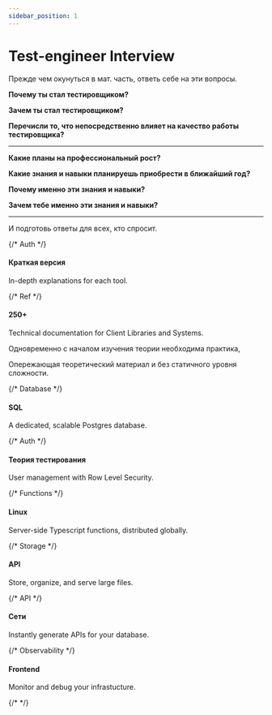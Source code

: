 ```yaml
---
sidebar_position: 1
---
```


# Test-engineer Interview



Прежде чем окунуться в мат. часть, ответь себе на эти вопросы.



**Почему ты стал тестировщиком?**

**Зачем ты стал тестировщиком?**

**Перечисли то, что непосредственно влияет на качество работы тестировщика?**&#x20;

****

**Какие планы на профессиональный рост?**&#x20;

**Какие знания и навыки планируешь приобрести в ближайший год?**

**Почему именно эти знания и навыки?**

**Зачем тебе именно эти знания и навыки?**&#x20;

****

И подготовь ответы для всех, кто спросит.





<div class="container" style={{ padding: 0 }}>
  <div class="row is-multiline">
    {/* Auth */}
    <div class="col col--6">
      <Link class="card" to="/docs/" style={{ height: '100%' }}>
        <div class="card__body">
          <h4>Краткая версия</h4>
          <p>In-depth explanations for each tool.</p>
        </div>
      </Link>
    </div>
    {/* Ref */}
    <div class="col col--6">
      <Link class="card" to="/docs/reference/javascript/supabase-client" style={{ height: '100%' }}>
        <div class="card__body">
          <h4>250+</h4>
          <p>Technical documentation for Client Libraries and Systems.</p>
        </div>
      </Link>
    </div>
  </div>
</div>




Одновременно с началом изучения теории необходима практика,

Опережающая теоретический материал и без статичного уровня сложности.




<div class="container" style={{ padding: 0 }}>
  <div class="row is-multiline">
    {/* Database */}
    <div class="col col--6">
      <Link class="card" to="/docs/guides/database" style={{ height: '100%' }}>
        <div class="card__body">
          <h4>SQL</h4>
          <p>A dedicated, scalable Postgres database.</p>
        </div>
      </Link>
    </div>
    {/* Auth */}
    <div class="col col--6">
      <Link class="card" to="/docs/guides/auth" style={{ height: '100%' }}>
        <div class="card__body">
          <h4>Теория тестирования</h4>
          <p>User management with Row Level Security.</p>
        </div>
      </Link>
    </div>
    {/* Functions */}
    <div class="col col--6">
      <Link class="card" to="/docs/guides/functions" style={{ height: '100%' }}>
        <div class="card__body">
          <h4>Linux</h4>
          <p>Server-side Typescript functions, distributed globally.</p>
        </div>
      </Link>
    </div>
    {/* Storage */}
    <div class="col col--6">
      <Link class="card" to="/docs/guides/storage" style={{ height: '100%' }}>
        <div class="card__body">
          <h4>API</h4>
          <p>Store, organize, and serve large files.</p>
        </div>
      </Link>
    </div>
    {/* API */}
    <div class="col col--6">
      <Link class="card" to="/docs/guides/api" style={{ height: '100%' }}>
        <div class="card__body">
          <h4>Сети</h4>
          <p>Instantly generate APIs for your database.</p>
        </div>
      </Link>
    </div>
    {/* Observability */}
    <div class="col col--6">
      <Link class="card" to="/docs/guides/platform/logs" style={{ height: '100%' }}>
        <div class="card__body">
          <h4>Frontend</h4>
          <p>Monitor and debug your infrastucture.</p>
        </div>
      </Link>
    </div>
    {/*  */}
  </div>
</div>

